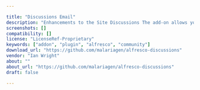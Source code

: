 ```yaml
---

title: "Discussions Email"
description: "Enhancements to the Site Discussions The add-on allows you to, via configuration, send email notifications to site members when a discussion post is created. The user can opt out by disabling activity feeds for that site. It is also possible to reply to the email with the response posted in the discussion. For further details see the project home page. Owner Ian Wright Versions License Type Project Page GitHub - malariagen/alfresco-discussions: Customizations to Alfresco Site Discussions Download Page Tags Component Type Extension Points Installation JAR Products"
screenshots: []
compatibility: []
license: "LicenseRef-Proprietary"
keywords: ["addon", "plugin", "alfresco", "community"]
download_url: "https://github.com/malariagen/alfresco-discussions"
vendor: "Ian Wright"
about: ""
about_url: "https://github.com/malariagen/alfresco-discussions"
draft: false

---
```

